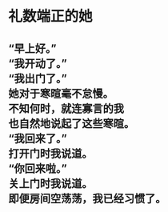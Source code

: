 # 礼数端正的她

“早上好。”
\
“我开动了。”
\
“我出门了。”
\
她对于寒暄毫不怠慢。
\
不知何时，就连寡言的我
\
也自然地说起了这些寒暄。
\
“我回来了。”
\
打开门时我说道。
\
“你回来啦。”
\
关上门时我说道。
\
即便房间空荡荡，我已经习惯了。
<br>
<br>
<br>
<br>
<br>
<br>
<br>
<br>
---
